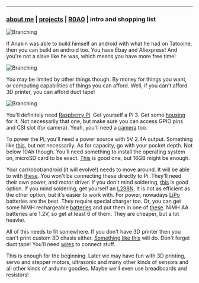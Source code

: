 * * *
### [about me](https://abradaric.me/)   |   [projects](./projects.html) | [R0A0](./r0a0.html)   |   intro and shopping list
<!--* * *-->
![Branching](https://i.imgur.com/7kfFT6e.png)

If Anakin was able to build himself an android with what he had on Tatooine, then you can build an android too. You have Ebay and Aliexpress! And you're not a slave like he was, which means you have more free time!


![Branching](https://i.imgur.com/N64HE4l.png)

You may be limited by other things though. By money for things you want, or computing capabilities of things you can afford. Well, if you can't afford 3D printer, you can afford duct tape!


<!--![Branching](https://i.imgur.com/KKG32u8.png)-->
![Branching](https://media3.giphy.com/media/ND6xkVPaj8tHO/giphy.gif?cid=3640f6095bc60f894976334f4988cc57)


You'll definitely need [Raspberry Pi](https://www.raspberrypi.org/products/). Get yourself a Pi 3. Get some [housing](https://amzn.to/2Adzo7S) for it. Not necessarily that one, but make sure you can access GPIO pins and CSI slot (for camera). Yeah, you'll need a [camera](https://www.raspberrypi.org/products/camera-module-v2/) too.

To power the Pi, you'll need a power source with 5V 2.4A output. Something like [this](https://bit.ly/2yI0cLD), but not necessarily. As for capacity, go with your pocket depth. Not below 10Ah though. You'll need something to install the operating system on, microSD card to be exact. [This](https://amzn.to/2J11eXW) is good one, but 16GB might be enough.

Your car/robot/android (it will evolve!) needs to move around. It will be able to with [these](https://bit.ly/2QTSllA). You won't be connecting these directly to Pi. They'll need their own power, and motor driver. If you don't mind soldering, [this](https://ebay.to/2pVbNDh) is good option. If you mind soldering, get yourself an [L298N](https://ebay.to/2NKH05v). It is not as efficient as the other option, but it's easier to work with. For power, nowadays [LiPo](https://hobbyking.com/en_us/graphene-2200mah-3s-45c-w-xt60.html) batteries are the best. They require special charger too. Or, you can get some NiMH rechargeable [batteries](https://ebay.to/2SBxc1s) and put them in one of [these](https://ebay.to/2pWM799). NiMH AA batteries are 1.2V, so get at least 6 of them. They are cheaper, but a lot heavier.

All of this needs to fit somewhere. If you don't have 3D printer then you can't print custom 3D chasis either. [Something like this](https://bit.ly/2Adqszo) will do. Don't forget duct tape! You'll need [wires](https://ebay.to/2RPpYGy) to connect stuff.

This is enough for the beginning. Later we may have fun with 3D printing, servo and stepper motors, ultrasonic and many other kinds of sensors and all other kinds of arduino goodies. Maybe we'll even use breadboards and resistors!
